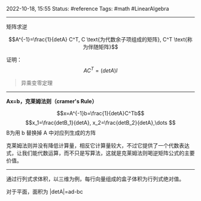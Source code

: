 2022-10-18, 15:55
Status: #reference 
Tags: #math #LinearAlgebra 

---
矩阵求逆

$$A^{-1}=\frac{1}{detA} C^T, C \text{为代数余子项组成的矩阵}, C^T \text{称为伴随矩阵}$$

证明：
$$AC^T=(detA)I$$

> 异乘变零定理

---
**Ax=b，克莱姆法则（cramer's Rule）**

$$x=A^{-1}b=\frac{1}{detA}C^Tb$$
$$x_1=\frac{detB_1}{detA}, x_2=\frac{detB_2}{detA},\dots $$
B为用 b 替换掉 A 中对应列生成的方阵

克莱姆法则并没有降低计算量，相反它计算量较大，不过它提供了一个代数表达式，让我们能代数运算，而不只是写算法，这就是克莱姆法则喝逆矩阵公式的主要价值。

---
通过行列式求体积，以三维为例，每行向量组成的盒子体积为行列式绝对值。

对于平面，面积为 |detA|=ad-bc